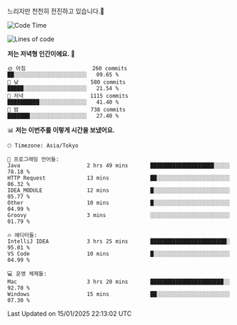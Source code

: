 느리지만 천천히 전진하고 있습니다.🐢

<!--START_SECTION:waka-->
![Code Time](http://img.shields.io/badge/Code%20Time-1%2C515%20hrs%2056%20mins-blue)

![Lines of code](https://img.shields.io/badge/%EC%A0%80%EB%8A%94%20%EC%97%AC%ED%83%9C%EA%B9%8C%EC%A7%80%20-916.3%20thousand%20%EC%A4%84%EC%9D%98%20%EC%BD%94%EB%93%9C%EB%A5%BC%20%EC%9E%91%EC%84%B1%ED%96%88%EC%96%B4%EC%9A%94.-blue)

**저는 저녁형 인간이에요. 🦉** 

```text
🌞 아침                     260 commits         ██░░░░░░░░░░░░░░░░░░░░░░░   09.65 % 
🌆 낮　                     580 commits         █████░░░░░░░░░░░░░░░░░░░░   21.54 % 
🌃 저녁                     1115 commits        ██████████░░░░░░░░░░░░░░░   41.40 % 
🌙 밤　                     738 commits         ███████░░░░░░░░░░░░░░░░░░   27.40 % 
```


📊 **저는 이번주를 이렇게 시간을 보냈어요.** 

```text
🕑︎ Timezone: Asia/Tokyo

💬 프로그래밍 언어들: 
Java                     2 hrs 49 mins       ████████████████████░░░░░   78.18 % 
HTTP Request             13 mins             ██░░░░░░░░░░░░░░░░░░░░░░░   06.32 % 
IDEA_MODULE              12 mins             █░░░░░░░░░░░░░░░░░░░░░░░░   05.77 % 
Other                    10 mins             █░░░░░░░░░░░░░░░░░░░░░░░░   04.99 % 
Groovy                   3 mins              ░░░░░░░░░░░░░░░░░░░░░░░░░   01.79 % 

🔥 에디터들: 
IntelliJ IDEA            3 hrs 25 mins       ████████████████████████░   95.01 % 
VS Code                  10 mins             █░░░░░░░░░░░░░░░░░░░░░░░░   04.99 % 

💻 운영 체제들: 
Mac                      3 hrs 20 mins       ███████████████████████░░   92.70 % 
Windows                  15 mins             ██░░░░░░░░░░░░░░░░░░░░░░░   07.30 % 
```


 Last Updated on 15/01/2025 22:13:02 UTC
<!--END_SECTION:waka-->
